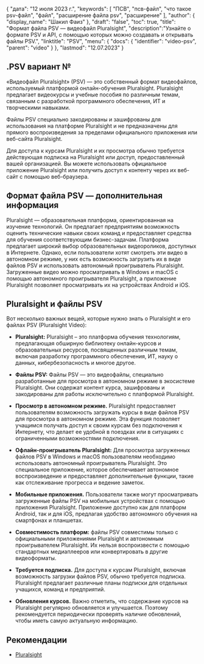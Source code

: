 {
"дата": "12 июля 2023 г.",
  "keywords": [
"ПСВ",
"псв-файл",
"что такое psv-файл",
"файл",
"расширение файла psv",
"расширение"
],
  "author": {
"display_name": "Шакил Фаиз"
},
"draft": "false",
"toc": true,
"title": "Формат файла PSV — видеофайл Pluralsight",
  "description":"Узнайте о формате PSV и API, с помощью которых можно создавать и открывать файлы PSV.",
"linktitle": "PSV",
  "menu": {
    "docs": {
      "identifier": "video-psv",
"parent": "video"
}
},
"lastmod": "12.07.2023"
}

## .PSV вариант №

«Видеофайл Pluralsight» (PSV) — это собственный формат видеофайлов, используемый платформой онлайн-обучения Pluralsight. Pluralsight предлагает видеокурсы и учебные пособия по различным темам, связанным с разработкой программного обеспечения, ИТ и творческими навыками.

Файлы PSV специально закодированы и зашифрованы для использования на платформе Pluralsight и не предназначены для прямого воспроизведения за пределами официального приложения или веб-сайта Pluralsight.

Для доступа к курсам Pluralsight и их просмотра обычно требуется действующая подписка на Pluralsight или доступ, предоставленный вашей организацией. Вы можете использовать официальное приложение Pluralsight или получить доступ к контенту через их веб-сайт с помощью веб-браузера.

## Формат файла PSV — дополнительная информация

Pluralsight — образовательная платформа, ориентированная на изучение технологий. Он предлагает предприятиям возможность оценить технические навыки своих команд и предоставляет средства для обучения соответствующим бизнес-задачам. Платформа предлагает широкий выбор образовательных видеороликов, доступных в Интернете. Однако, если пользователи хотят смотреть эти видео в автономном режиме, у них есть возможность загрузить их в виде файлов PSV и использовать автономный проигрыватель Pluralsight. Загруженные видео можно просматривать в Windows и macOS с помощью автономного проигрывателя Pluralsight, а приложение Pluralsight позволяет просматривать их на устройствах Android и iOS.

## Pluralsight и файлы PSV

Вот несколько важных вещей, которые нужно знать о Pluralsight и его файлах PSV (Pluralsight Video):

- **Pluralsight:** Pluralsight – это платформа обучения технологиям, предлагающая обширную библиотеку онлайн-курсов и образовательных ресурсов, посвященных различным темам, включая разработку программного обеспечения, ИТ, науку о данных, кибербезопасность и многое другое.

- **Файлы PSV:** Файлы PSV — это видеофайлы, специально разработанные для просмотра в автономном режиме в экосистеме Pluralsight. Они содержат контент курса, зашифрованы и закодированы для работы исключительно с платформой Pluralsight.

- **Просмотр в автономном режиме.** Pluralsight предоставляет пользователям возможность загружать курсы в виде файлов PSV для просмотра в автономном режиме. Эта функция позволяет учащимся получать доступ к своим курсам без подключения к Интернету, что делает ее удобной в поездках или в ситуациях с ограниченными возможностями подключения.

- **Офлайн-проигрыватель Pluralsight:** Для просмотра загруженных файлов PSV в Windows и macOS пользователям необходимо использовать автономный проигрыватель Pluralsight. Это специальное приложение, которое обеспечивает автономное воспроизведение и предоставляет дополнительные функции, такие как отслеживание прогресса и ведение заметок.

- **Мобильные приложения.** Пользователи также могут просматривать загруженные файлы PSV на мобильных устройствах с помощью приложения Pluralsight. Приложение доступно как для платформ Android, так и для iOS, предлагая удобство автономного обучения на смартфонах и планшетах.

- **Совместимость платформ:** файлы PSV совместимы только с официальными приложениями Pluralsight и автономным проигрывателем Pluralsight. Их нельзя воспроизвести с помощью стандартных медиаплееров или конвертировать в другие видеоформаты.

- **Требуется подписка.** Для доступа к курсам Pluralsight, включая возможность загрузки файлов PSV, обычно требуется подписка. Pluralsight предлагает различные планы подписки для отдельных учащихся, команд и предприятий.

- **Обновления курсов.** Важно отметить, что содержание курсов на Pluralsight регулярно обновляется и улучшается. Поэтому рекомендуется периодически проверять наличие обновлений, чтобы иметь самую актуальную информацию.

## Рекомендации
* [Pluralsight](https://en.wikipedia.org/wiki/Pluralsight)

